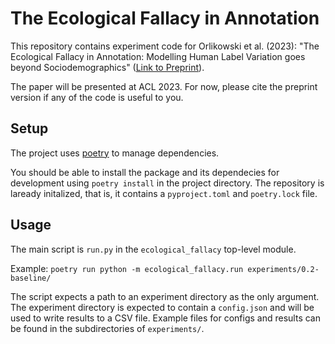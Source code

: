 # The Ecological Fallacy in Annotation
This repository contains experiment code for Orlikowski et al. (2023): "The Ecological Fallacy in Annotation: Modelling Human Label Variation goes beyond Sociodemographics" ([Link to Preprint](https://arxiv.org/abs/2306.11559)).

The paper will be presented at ACL 2023. For now, please cite the preprint version if any of the code is useful to you.


## Setup

The project uses [poetry](https://python-poetry.org/docs/) to manage dependencies.

You should be able to install the package and its dependecies for development using `poetry install` in the project directory. The repository is laready initalized, that is, it contains a `pyproject.toml` and `poetry.lock` file.

## Usage

The main script is `run.py` in the `ecological_fallacy` top-level module. 

Example: `poetry run python -m ecological_fallacy.run experiments/0.2-baseline/`

The script expects a path to an experiment directory as the only argument. The experiment directory is expected to contain a `config.json` and will be used to write results to a CSV file. Example files for configs and results can be found in the subdirectories of `experiments/`.